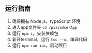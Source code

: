 ## 运行指南

1. 确保拥有 Node.js、typeScript 环境
2. 进入app文件夹 `cd /pizzaUserApp`
3. 运行 `npm i`，安装依赖包
4. 新开terminal，运行 `tsc --w`，编译代码
4. 运行 `npm run ios`，启动项目